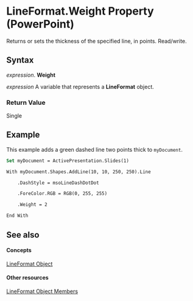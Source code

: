 
# LineFormat.Weight Property (PowerPoint)

Returns or sets the thickness of the specified line, in points. Read/write.


## Syntax

 _expression_. **Weight**

 _expression_ A variable that represents a **LineFormat** object.


### Return Value

Single


## Example

This example adds a green dashed line two points thick to  `myDocument`.


```vb
Set myDocument = ActivePresentation.Slides(1)

With myDocument.Shapes.AddLine(10, 10, 250, 250).Line

    .DashStyle = msoLineDashDotDot

    .ForeColor.RGB = RGB(0, 255, 255)

    .Weight = 2

End With
```


## See also


#### Concepts


[LineFormat Object](11c955d5-bbda-d99f-cec9-fc6187450a12.md)
#### Other resources


[LineFormat Object Members](71884432-fcec-8163-ff00-0854d9ae0bb8.md)
